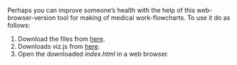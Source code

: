 <script>
document.getElementById( "demosmall").style.backgroundColor="#EFAB00";
document.getElementById( "demotext").style.color="#000000";
document.getElementById( "demo").className="menu2active";
</script>
Perhaps you can improve someone’s health with the help of this web-browser-version tool for making of medical work-flowcharts. To use it do as follows:
<ol>
<li>Download the files from <a href="https://github.com/RickardHultgren/lympha/tree/JavaScript">here</a>.</li>
<li>Downloads viz.js from <a href="https://github.com/mdaines/viz.js/releases">here</a>.</li>
<li>Open the downloaded <span style="font-style:italic">index.html</span> in a web browser.</li>
</ol>





